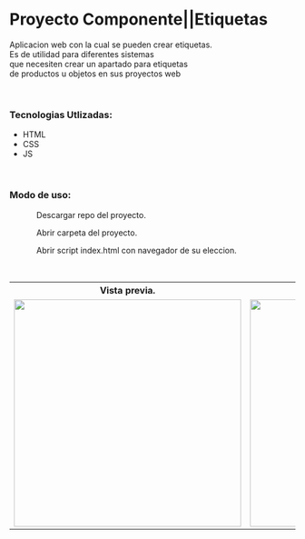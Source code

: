 # Proyecto Componente||Etiquetas

<p>Aplicacion web con la cual se pueden crear etiquetas.<br>Es de utilidad para diferentes sistemas<br>que necesiten crear un apartado para etiquetas<br>de productos u objetos en sus proyectos web</p><br>

<h3>Tecnologias Utlizadas:</h3>
<ul>
	<li>HTML</li>
	<li>CSS</li>
	<li>JS</li>
</ul><br>

<h3>Modo de uso:</h3>
<ul>
	<ol>Descargar repo del proyecto.</ol>
	<ol>Abrir carpeta del proyecto.</ol>
	<ol>Abrir script index.html con navegador de su eleccion.</ol>
</ul><br>

<table>
	<tr>
		<th>Vista previa.</th>
	</tr>
	<tr>
		<td>
			<img src="https://user-images.githubusercontent.com/99376135/213830205-58a431c5-0697-4506-8ab5-17b6db4b22f0.png" alt="" width="400">
		</td>
		<td>
			<img src="https://user-images.githubusercontent.com/99376135/213830214-edf8f40f-dec2-4524-84d8-5c550537e8fa.png" alt="" width="400">
		</td>
		<td>
			<img src="https://user-images.githubusercontent.com/99376135/213830222-17d55c8c-ec0d-44fb-bac5-f68e96ba4e1a.png" alt="" width="400">
		</td>
		<td>
			<img src="https://user-images.githubusercontent.com/99376135/213830245-a82a9857-cc9a-4f6c-8b84-190af6906525.png" alt="" width="400">
		</td>
	</tr>
</table>
